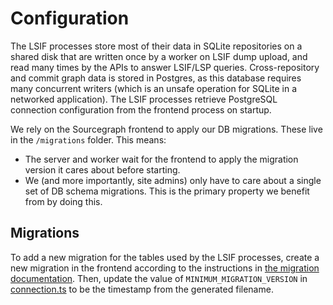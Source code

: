 # Configuration

The LSIF processes store most of their data in SQLite repositories on a shared disk that are written once by a worker on LSIF dump upload, and read many times by the APIs to answer LSIF/LSP queries. Cross-repository and commit graph data is stored in Postgres, as this database requires many concurrent writers (which is an unsafe operation for SQLite in a networked application). The LSIF processes retrieve PostgreSQL connection configuration from the frontend process on startup.

We rely on the Sourcegraph frontend to apply our DB migrations. These live in the `/migrations` folder. This means:

- The server and worker wait for the frontend to apply the migration version it cares about before starting.
- We (and more importantly, site admins) only have to care about a single set of DB schema migrations. This is the primary property we benefit from by doing this.

## Migrations

To add a new migration for the tables used by the LSIF processes, create a new migration in the frontend according to the instructions in [the migration documentation](../migrations/README.md). Then, update the value of `MINIMUM_MIGRATION_VERSION` in [connection.ts](./src/connection.ts) to be the timestamp from the generated filename.
